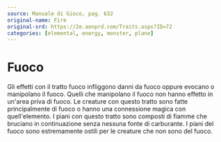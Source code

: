 ```yaml
---
source: Manuale di Gioco, pag. 632
original-name: Fire
original-srd: https://2e.aonprd.com/Traits.aspx?ID=72
categories: [elemental, energy, monster, plane]
---
```


# Fuoco

Gli effetti con il tratto fuoco infliggono danni da fuoco oppure evocano o
manipolano il fuoco. Quelli che manipolano il fuoco non hanno effetto in un'area
priva di fuoco. Le creature con questo tratto sono fatte principalmente di fuoco
o hanno una connessione magica con quell'elemento. I piani con questo tratto
sono composti di fiamme che bruciano in continuazione senza nessuna fonte di
carburante. I piani del fuoco sono estremamente ostili per le creature che non
sono del fuoco.
